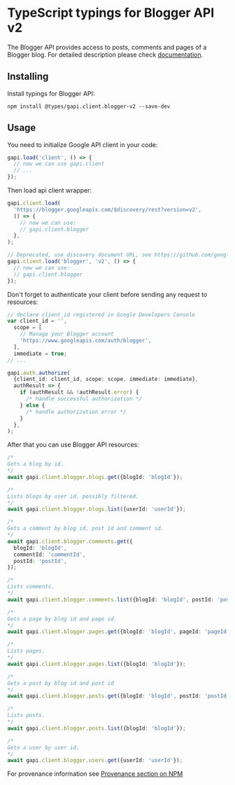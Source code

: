 # TypeScript typings for Blogger API v2

The Blogger API provides access to posts, comments and pages of a Blogger blog.
For detailed description please check [documentation](https://developers.google.com/blogger/docs/3.0/getting_started).

## Installing

Install typings for Blogger API:

```
npm install @types/gapi.client.blogger-v2 --save-dev
```

## Usage

You need to initialize Google API client in your code:

```typescript
gapi.load('client', () => {
  // now we can use gapi.client
  // ...
});
```

Then load api client wrapper:

```typescript
gapi.client.load(
  'https://blogger.googleapis.com/$discovery/rest?version=v2',
  () => {
    // now we can use:
    // gapi.client.blogger
  },
);
```

```typescript
// Deprecated, use discovery document URL, see https://github.com/google/google-api-javascript-client/blob/master/docs/reference.md#----gapiclientloadname----version----callback--
gapi.client.load('blogger', 'v2', () => {
  // now we can use:
  // gapi.client.blogger
});
```

Don't forget to authenticate your client before sending any request to resources:

```typescript
// declare client_id registered in Google Developers Console
var client_id = '',
  scope = [
    // Manage your Blogger account
    'https://www.googleapis.com/auth/blogger',
  ],
  immediate = true;
// ...

gapi.auth.authorize(
  {client_id: client_id, scope: scope, immediate: immediate},
  authResult => {
    if (authResult && !authResult.error) {
      /* handle successful authorization */
    } else {
      /* handle authorization error */
    }
  },
);
```

After that you can use Blogger API resources: <!-- TODO: make this work for multiple namespaces -->

```typescript
/*
Gets a blog by id.
*/
await gapi.client.blogger.blogs.get({blogId: 'blogId'});

/*
Lists blogs by user id, possibly filtered.
*/
await gapi.client.blogger.blogs.list({userId: 'userId'});

/*
Gets a comment by blog id, post id and comment id.
*/
await gapi.client.blogger.comments.get({
  blogId: 'blogId',
  commentId: 'commentId',
  postId: 'postId',
});

/*
Lists comments.
*/
await gapi.client.blogger.comments.list({blogId: 'blogId', postId: 'postId'});

/*
Gets a page by blog id and page id.
*/
await gapi.client.blogger.pages.get({blogId: 'blogId', pageId: 'pageId'});

/*
Lists pages.
*/
await gapi.client.blogger.pages.list({blogId: 'blogId'});

/*
Gets a post by blog id and post id
*/
await gapi.client.blogger.posts.get({blogId: 'blogId', postId: 'postId'});

/*
Lists posts.
*/
await gapi.client.blogger.posts.list({blogId: 'blogId'});

/*
Gets a user by user id.
*/
await gapi.client.blogger.users.get({userId: 'userId'});
```

For provenance information see [Provenance section on NPM](https://www.npmjs.com/package/@maxim_mazurok/gapi.client.blogger-v2#Provenance:~:text=none-,Provenance,-Built%20and%20signed)
